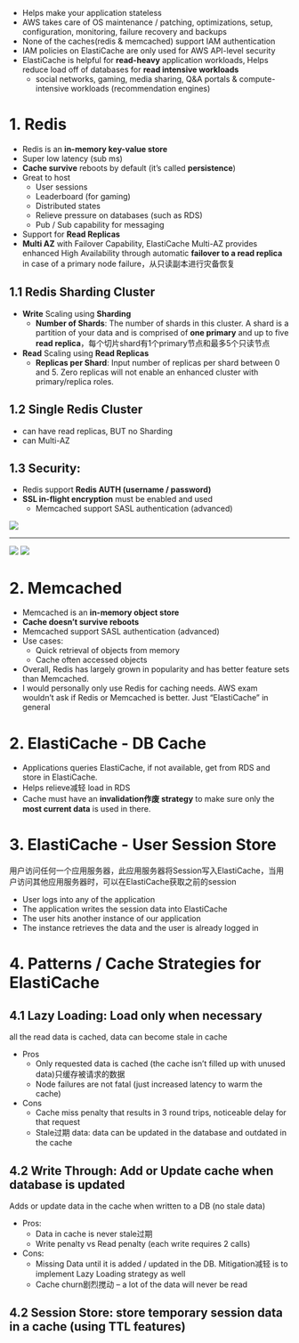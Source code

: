 - Helps make your application stateless
- AWS takes care of OS maintenance / patching, optimizations, setup, configuration, monitoring, failure recovery and backups
- None of the caches(redis & memcached) support IAM authentication
- IAM policies on ElastiCache are only used for AWS API-level security
- ElastiCache is helpful for **read-heavy** application workloads, Helps reduce load off of databases for **read intensive workloads**
  - social networks, gaming, media sharing, Q&A portals & compute-intensive workloads (recommendation engines)

# 1. Redis
- Redis is an **in-memory key-value store**
- Super low latency (sub ms)
- **Cache survive** reboots by default (it’s called **persistence**)
- Great to host
  - User sessions
  - Leaderboard (for gaming)
  - Distributed states
  - Relieve pressure on databases (such as RDS)
  - Pub / Sub capability for messaging
- Support for **Read Replicas**
- **Multi AZ** with Failover Capability, ElastiCache Multi-AZ provides enhanced High Availability through automatic **failover to a read replica** in case of a primary node failure，从只读副本进行灾备恢复


## 1.1 Redis Sharding Cluster
- **Write** Scaling using **Sharding**
  - **Number of Shards**: The number of shards in this cluster. A shard is a partition of your data and is comprised of **one primary** and up to five **read replica**，每个切片shard有1个primary节点和最多5个只读节点
- **Read** Scaling using **Read Replicas**
  - **Replicas per Shard**: Input number of replicas per shard between 0 and 5. Zero replicas will not enable an enhanced cluster with primary/replica roles.

## 1.2 Single Redis Cluster
- can have read replicas, BUT no Sharding
- can Multi-AZ


## 1.3 Security:
- Redis support **Redis AUTH (username / password)**
- **SSL in-flight encryption** must be enabled and used
  - Memcached support SASL authentication (advanced)

![](https://i.loli.net/2019/08/21/IiNJsvkqc1nyFw3.png)

-----

![](https://i.loli.net/2019/08/21/DKhp5xcm6najiZF.png)
![](https://i.loli.net/2019/08/21/MeBCazhWyx9tP1r.png)


# 2. Memcached 
- Memcached is an **in-memory object store**
- **Cache doesn’t survive reboots**
- Memcached support SASL authentication (advanced)
- Use cases:
  - Quick retrieval of objects from memory
  - Cache often accessed objects
- Overall, Redis has largely grown in popularity and has better feature sets than Memcached.
- I would personally only use Redis for caching needs. AWS exam wouldn’t ask if Redis or Memcached is better. Just “ElastiCache” in general



# 2. ElastiCache - DB Cache
- Applications queries ElastiCache, if not available, get from RDS and store in ElastiCache.
- Helps relieve减轻 load in RDS
- Cache must have an **invalidation作废 strategy** to make sure only the **most current data** is used in there.


# 3. ElastiCache - User Session Store

用户访问任何一个应用服务器，此应用服务器将Session写入ElastiCache，当用户访问其他应用服务器时，可以在ElastiCache获取之前的session
- User logs into any of the application
- The application writes the session data into ElastiCache
- The user hits another instance of our application
- The instance retrieves the data and the user is already logged in

# 4. Patterns / Cache Strategies for ElastiCache
## 4.1 Lazy Loading: Load only when necessary
all the read data is cached, data can become stale in cache
  
- Pros
  - Only requested data is cached (the cache isn’t filled up with unused data)只缓存被请求的数据
  - Node failures are not fatal (just increased latency to warm the cache)
- Cons
  - Cache miss penalty that results in 3 round trips, noticeable delay for that request
  - Stale过期 data: data can be updated in the database and outdated in the cache


## 4.2 Write Through: Add or Update cache when database is updated
Adds or update data in the cache when written to a DB (no stale data)

- Pros:
  - Data in cache is never stale过期
  - Write penalty vs Read penalty (each write requires 2 calls)
- Cons:
  - Missing Data until it is added / updated in the DB. Mitigation减轻 is to implement Lazy Loading strategy as well
  - Cache churn剧烈搅动 – a lot of the data will never be read


## 4.2 Session Store: store temporary session data in a cache (using TTL features)























